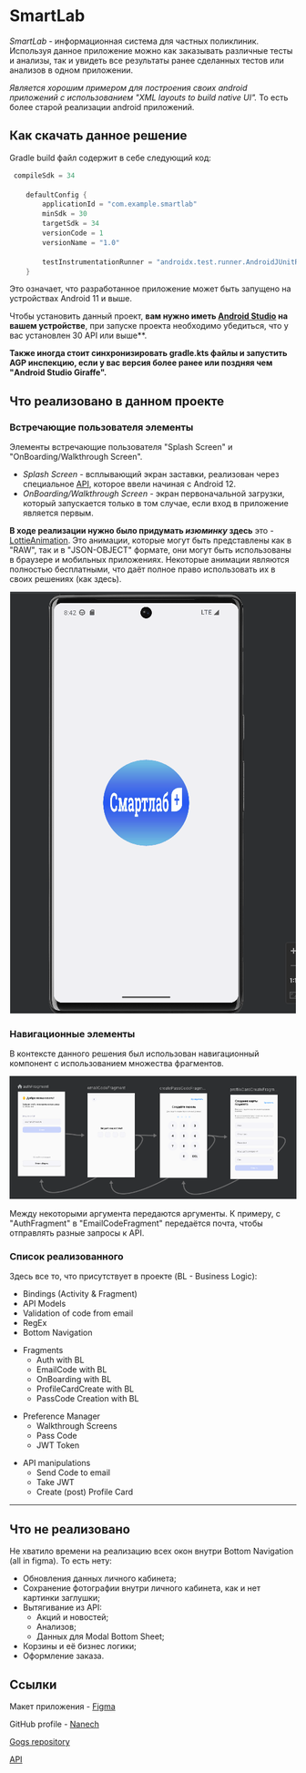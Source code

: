 # **SmartLab**

*SmartLab* - информационная система для частных поликлиник.
Используя данное приложение можно как заказывать различные тесты и анализы, так и увидеть  все результаты ранее сделанных тестов или анализов в одном приложении.

*Является хорошим примером для построения своих android приложений с использованием "XML layouts to build native UI".* То есть более старой реализации android приложений.

## Как скачать данное решение

Gradle build файл содержит в себе следующий код:

``` build.gradle.kts
 compileSdk = 34

    defaultConfig {
        applicationId = "com.example.smartlab"
        minSdk = 30
        targetSdk = 34
        versionCode = 1
        versionName = "1.0"

        testInstrumentationRunner = "androidx.test.runner.AndroidJUnitRunner"
    }
```

Это означает, что разработанное приложение может быть запущено на устройствах Android 11 и выше.

Чтобы установить данный проект, **вам нужно иметь [Android Studio](https://developer.android.com/studio) на вашем устройстве**, при запуске проекта необходимо убедиться, что у вас установлен 30 API или выше**.

**Также иногда стоит синхронизировать gradle.kts файлы и запустить AGP инспекцию, если у вас версия более ранее или поздняя чем "Android Studio Giraffe".**

## Что реализовано в данном проекте

### Встречающие пользователя элементы

Элементы встречающие пользователя "Splash Screen" и "OnBoarding/Walkthrough Screen".

* *Splash Screen* - всплывающий экран заставки, реализован через специальное [API](https://developer.android.com/develop/ui/views/launch/splash-screen), которое ввели начиная с Android 12.
* *OnBoarding/Walkthrough Screen* - экран первоначальной загрузки, который запускается только в том случае, если вход в приложение является первым.

**В ходе реализации нужно было придумать *изюминку* здесь** это - [LottieAnimation](https://lottiefiles.com/). Это анимации, которые могут быть представлены как в "RAW", так и в "JSON-OBJECT" формате, они могут быть использованы в браузере и мобильных приложениях. Некоторые анимации являются полностью бесплатными, что даёт полное право использовать их в своих решениях (как здесь).

<p align="center">
  <img alt="Splash & OnBoarding" src="/app/gitresources/splash_and_onboarding.gif">
</p>

### Навигационные элементы

 В контексте данного решения был использован навигационный компонент с использованием множества фрагментов.

<p align="center">
  <img alt="Навигация" src="/app/gitresources/navigation.png">
</p>

Между некоторыми аргумента передаются аргументы. К примеру, с "AuthFragment" в "EmailCodeFragment" передаётся почта, чтобы отправлять разные запросы к API.

### Список реализованного

Здесь все то, что присутствует в проекте (BL - Business Logic):

* Bindings (Activity & Fragment)
* API Models
* Validation of code from email
* RegEx
* Bottom Navigation

+ Fragments
  + Auth with BL
  + EmailCode with BL
  + OnBoarding with BL
  + ProfileCardCreate with BL
  + PassCode Creation with BL

- Preference Manager
  - Walkthrough Screens
  - Pass Code
  - JWT Token

* API manipulations
  * Send Code to email
  * Take JWT
  * Create (post) Profile Card

-----

## Что не реализовано

Не хватило времени на реализацию всех окон внутри Bottom Navigation (all in figma). То есть нету: 

* Обновления данных личного кабинета;
* Сохранение фотографии внутри личного кабинета, как и нет картинки заглушки;
* Вытягивание из API:
  * Акций и новостей;
  * Анализов;
  * Данных для Modal Bottom Sheet;
* Корзины и её бизнес логики;
* Оформление заказа.

## Ссылки

Макет приложения - [Figma](https://www.figma.com/file/cuibB4VoSTob0Jjt33ICPV/CopySL?type=design&node-id=2%3A2197&mode=design&t=isFMpAx2hxBMIvT8-1)

GitHub profile - [Nanech](https://github.com/Nanech)
 
[Gogs repository](http://gogs.ngknn.ru:3000/NikitaAgeev/SmartLab)

[API](https://iis.ngknn.ru/NGKNN/%D0%9C%D0%B0%D0%BC%D1%88%D0%B5%D0%B2%D0%B0%D0%AE%D0%A1/MedicMadlab/)